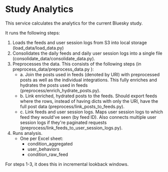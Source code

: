 # Study Analytics

This service calculates the analytics for the current Bluesky study.

It runs the following steps:

1. Loads the feeds and user session logs from S3 into local storage (load_data/load_data.py)
2. Consolidates the daily feeds and daily user session logs into a single file (consolidate_data/consolidate_data.py).
3. Preprocesses the data. This consists of the following steps (in preprocess_data/preprocess_data.py   ):
    - a. Join the posts used in feeds (denoted by URI) with preprocessed posts as well as the individual integrations. This fully enriches and hydrates the posts used in feeds (preprocess/enrich_hydrate_posts.py).
    - b. Link enriched, hydrated posts to the feeds. Should export feeds where the rows, instead of having dicts with only the URI, have the full post data (preprocess/link_posts_to_feeds.py).
    - c. Link feeds and user session logs. Maps user session logs to which feed they would've seen (by feed ID). Also connects multiple user session logs if they're paginated requests (preprocess/link_feeds_to_user_session_logs.py).
4. Runs analysis.
    - One per Excel sheet:
        - condition_aggregated
        - user_behaviors
        - condition_raw_feed

For steps 1-3, it does this in incremental lookback windows.
